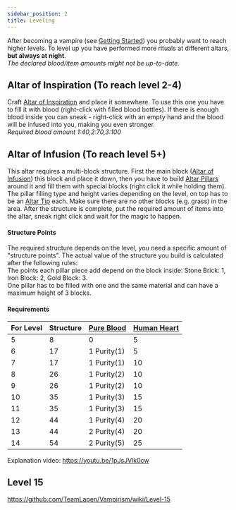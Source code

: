 ```yaml
---
sidebar_position: 2
title: Leveling
---
```


After becoming a vampire (see [Getting Started](../getting-started#first-steps---vampire)) you probably want to reach higher levels.
To level up you have performed more rituals at different altars, **but always at night**.  
_The declared blood/item amounts might not be up-to-date._

## Altar of Inspiration (To reach level 2-4)
Craft [Altar of Inspiration](../../content/blocks#altar-of-inspiration)  and place it somewhere.
To use this one you have to fill it with blood (right-click with filled blood bottles). If there is enough blood inside you can sneak - right-click with an empty hand and the blood will be infused into you, making you even stronger.  
_Required blood amount 1:40,2:70,3:100_  

## Altar of Infusion (To reach level 5+)
This altar requires a multi-block structure. First the main block ([Altar of Infusion](../../content/blocks#altar-of-infusion)) this block and place it down, then you have to build [Altar Pillars](../../content/blocks#altar-pillar) around it and fill them with special blocks (right click it while holding them). The pillar filling type and height varies depending on the level, on top has to be an [Altar Tip](../../content/blocks#altar-tip) each. Make sure there are no other blocks (e.g. grass) in the area. After the structure is complete, put the required amount of items into the altar, sneak right click and wait for the magic to happen.  

#### Structure Points
The required structure depends on the level, you need a specific amount of "structure points".
The actual value of the structure you build is calculated after the following rules:  
The points each pillar piece add depend on the block inside: Stone Brick: 1, Iron Block: 2, Gold Block: 3.  
One pillar has to be filled with one and the same material and can have a maximum height of 3 blocks.  

#### Requirements
| For Level | Structure | [Pure Blood](../../content/items#pure-blood) | [Human Heart](../../content/items#human-heart) |
|-------|-----------|----------------------------------------------|------------------------------------------------|
| 5     | 8         | 0                                            | 5                                              |
| 6     | 17        | 1 Purity(1)                                  | 5                                              |
| 7     | 17        | 1 Purity(1)                                  | 10                                             |
| 8     | 26        | 1 Purity(2)                                  | 10                                             |
| 9     | 26        | 1 Purity(2)                                  | 10                                             |
| 10    | 35        | 1 Purity(3)                                  | 15                                             |
| 11    | 35        | 1 Purity(3)                                  | 15                                             |
| 12    | 44        | 1 Purity(4)                                  | 20                                             |
| 13    | 44        | 2 Purity(4)                                  | 20                                             |
| 14    | 54        | 2 Purity(5)                                  | 25                                             |

Explanation video: https://youtu.be/1pJsJVlk0cw

## Level 15
https://github.com/TeamLapen/Vampirism/wiki/Level-15